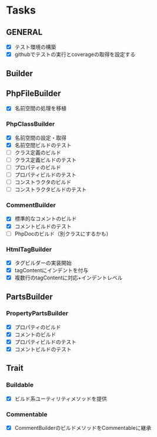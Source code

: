 # Tasks

## GENERAL

- [x] テスト環境の構築
- [x] githubでテストの実行とcoverageの取得を設定する

## Builder

## PhpFileBuilder

- [x] 名前空間の処理を移植

### PhpClassBuilder

- [x] 名前空間の設定・取得
- [x] 名前空間ビルドのテスト
- [ ] クラス定義のビルド
- [ ] クラス定義ビルドのテスト
- [ ] プロパティのビルド
- [ ] プロパティビルドのテスト
- [ ] コンストラクタのビルド
- [ ] コンストラクタビルドのテスト

### CommentBuilder

- [x] 標準的なコメントのビルド
- [x] コメントビルドのテスト
- [ ] PhpDocのビルド（別クラスにするかも）

### HtmlTagBuilder

- [x] タグビルダーの実装開始
- [x] tagContentにインデントを付与
- [x] 複数行のtagContentに対応+インデントレベル

## PartsBuilder

### PropertyPartsBuilder

- [x] プロパティのビルド
- [x] コメントのビルド
- [x] プロパティビルドのテスト
- [x] コメントビルドのテスト

## Trait

### Buildable

- [x] ビルド系ユーティリティメソッドを提供

### Commentable

- [x] CommentBuilderのビルドメソッドをCommentableに継承
